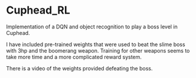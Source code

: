 # Cuphead_RL
Implementation of a DQN and object recognition to play a boss level in Cuphead.

I have included pre-trained weights that were used to beat the slime boss with 3hp and the boomerang weapon. Training for other weapons seems to take more time and a more complicated reward system.

There is a video of the weights provided defeating the boss. 
